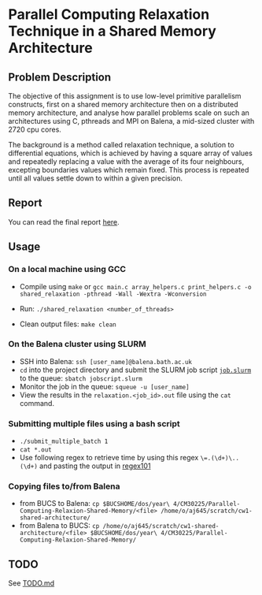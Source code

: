 # Parallel Computing Relaxation Technique in a Shared Memory Architecture

## Problem Description

The objective of this assignment is to use low-level primitive parallelism constructs, first on a shared memory architecture then on a distributed memory architecture, and analyse how parallel problems scale on such an architectures using C, pthreads and MPI on Balena, a mid-sized cluster with 2720 cpu cores.

The background is a method called relaxation technique, a solution to differential equations, which is achieved by having a square array of values and repeatedly replacing a value with the average of its four neighbours, excepting boundaries values which remain fixed. This process is repeated until all values settle down to within a given precision.

## Report

You can read the final report [here](https://github.com/Adamouization/Parallel-Computing-Relaxion-Shared-Memory/blob/master/report.pdf).

## Usage

### On a local machine using GCC

* Compile using `make` or `gcc main.c array_helpers.c print_helpers.c -o shared_relaxation -pthread -Wall -Wextra -Wconversion`

* Run: `./shared_relaxation <number_of_threads>`

* Clean output files: `make clean`

### On the Balena cluster using SLURM

* SSH into Balena: `ssh [user_name]@balena.bath.ac.uk`
* `cd` into the project directory and submit the SLURM job script [`job.slurm`](https://github.com/Adamouization/Parallel-Computing-Relaxion-Shared-Memory/blob/master/job.slurm) to the queue: `sbatch jobscript.slurm`
* Monitor the job in the queue: `squeue -u [user_name]`
* View the results in the `relaxation.<job_id>.out` file using the `cat` command.

### Submitting multiple files using a bash script

* `./submit_multiple_batch 1`
* `cat *.out`
* Use following regex to retrieve time by using this regex `\=.(\d+)\..(\d+)` and pasting the output in [regex101](https://regex101.com/)

### Copying files to/from Balena

* from BUCS to Balena: `cp $BUCSHOME/dos/year\ 4/CM30225/Parallel-Computing-Relaxion-Shared-Memory/<file> /home/o/aj645/scratch/cw1-shared-architecture/`
* from Balena to BUCS: `cp /home/o/aj645/scratch/cw1-shared-architecture/<file> $BUCSHOME/dos/year\ 4/CM30225/Parallel-Computing-Relaxion-Shared-Memory/`

## TODO

See [TODO.md](https://github.com/Adamouization/Parallel-Computing-Relaxion-Shared-Memory/blob/master/TODO.md)
